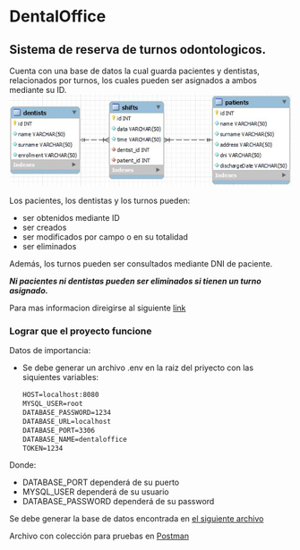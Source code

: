 # DentalOffice
## Sistema de reserva de turnos odontologicos. 

Cuenta con una base de datos la cual guarda pacientes y dentistas, relacionados por turnos, 
los cuales pueden ser asignados a ambos mediante su ID.
![foto de cabecera](docs/images/db.JPG)

Los pacientes, los dentistas y los turnos pueden:
* ser obtenidos mediante ID
* ser creados
* ser modificados por campo o en su totalidad
* ser eliminados

Además, los turnos pueden ser consultados mediante DNI de paciente.

***Ni pacientes ni dentistas pueden ser eliminados si tienen un turno asignado.***

Para mas informacion direigirse al siguiente [link](docs/swagger.yaml)

### Lograr que el proyecto funcione
Datos de importancia:
* Se debe generar un archivo .env en la raiz del priyecto con las siquientes variables:

  ```
  HOST=localhost:8080
  MYSQL_USER=root
  DATABASE_PASSWORD=1234
  DATABASE_URL=localhost
  DATABASE_PORT=3306
  DATABASE_NAME=dentaloffice
  TOKEN=1234
  ```
Donde:
* DATABASE_PORT dependerá de su puerto
* MYSQL_USER dependerá de su usuario
* DATABASE_PASSWORD dependerá de su password

Se debe generar la base de datos encontrada en [el siguiente archivo](db.sql)

Archivo con colección para pruebas en [Postman](postman_collection.json) 
